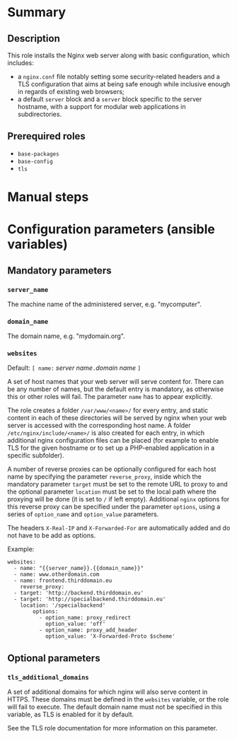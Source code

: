 # Summary

## Description

This role installs the Nginx web server along with basic configuration, which
includes:

- a `nginx.conf` file notably setting some security-related headers and a TLS
  configuration that aims at being safe enough while inclusive enough in regards
  of existing web browsers;
- a default `server` block and a `server` block specific to the server hostname,
  with a support for modular web applications in subdirectories.

## Prerequired roles

- `base-packages`
- `base-config`
- `tls`

# Manual steps

# Configuration parameters (ansible variables)

## Mandatory parameters

### `server_name`

The machine name of the administered server, e.g. "mycomputer".

### `domain_name`

The domain name, e.g. "mydomain.org".

### `websites`

Default: `[ name:` _server name_`.`_domain name_ `]`

A set of host names that your web server will serve content for. There can be
any number of names, but the default entry is mandatory, as otherwise this or
other roles will fail. The parameter `name` has to appear explicitly.

The role creates a folder `/var/www/<name>/` for every entry, and static content
in each of these directories will be served by nginx when your web server is
accessed with the corresponding host name. A folder `/etc/nginx/include/<name>/`
is also created for each entry, in which additional nginx configuration files
can be placed (for example to enable TLS for the given hostname or to set up a
PHP-enabled application in a specific subfolder).

A number of reverse proxies can be optionally configured for each host name by
specifying the parameter `reverse_proxy`, inside which the mandatory parameter
`target` must be set to the remote URL to proxy to and the optional parameter
`location` must be set to the local path where the proxying will be done (it is
set to `/` if left empty). Additional `nginx` options for this reverse proxy can
be specified under the parameter `options`, using a series of `option_name` and
`option_value` parameters.

The headers `X-Real-IP` and `X-Forwarded-For` are automatically added and do not
have to be add as options.

Example:

    websites:
      - name: "{{server_name}}.{{domain_name}}"
      - name: www.otherdomain.com
      - name: frontend.thirddomain.eu
        reverse_proxy:
	  - target: 'http://backend.thirddomain.eu'
	  - target: 'http://specialbackend.thirddomain.eu'
	    location: '/specialbackend'
            options:
              - option_name: proxy_redirect
                option_value: 'off'
              - option_name: proxy_add_header
                option_value: 'X-Forwarded-Proto $scheme'

## Optional parameters

### `tls_additional_domains`

A set of additional domains for which nginx will also serve content in HTTPS.
These domains must be defined in the `websites` variable, or the role will fail
to execute. The default domain name must not be specified in this variable, as
TLS is enabled for it by default.

See the TLS role documentation for more information on this parameter.
